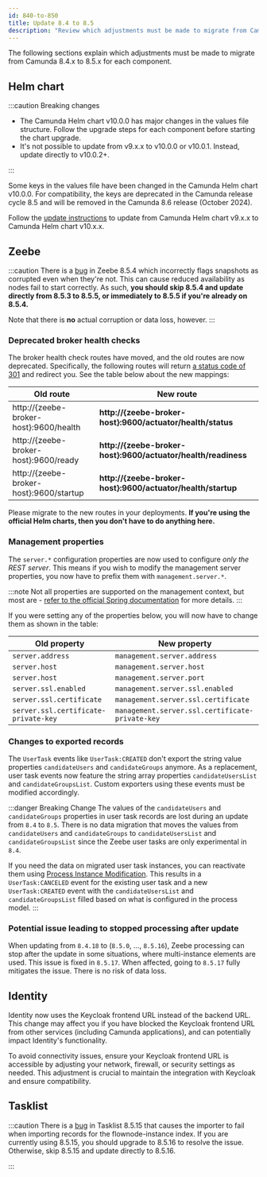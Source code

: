 ```yaml
---
id: 840-to-850
title: Update 8.4 to 8.5
description: "Review which adjustments must be made to migrate from Camunda 8.4.x to Camunda 8.5.0."
---
```


The following sections explain which adjustments must be made to migrate from Camunda 8.4.x to 8.5.x for each component.

## Helm chart

:::caution Breaking changes

- The Camunda Helm chart v10.0.0 has major changes in the values file structure. Follow the upgrade steps for each component before starting the chart upgrade.
- It's not possible to update from v9.x.x to v10.0.0 or v10.0.1. Instead, update directly to v10.0.2+.

:::

Some keys in the values file have been changed in the Camunda Helm chart v10.0.0. For compatibility, the keys are deprecated in the Camunda release cycle 8.5 and will be removed in the Camunda 8.6 release (October 2024).

Follow the [update instructions](/self-managed/setup/upgrade.md#helm-chart-1002+) to update from Camunda Helm chart v9.x.x to Camunda Helm chart v10.x.x.

## Zeebe

:::caution
There is a [bug](https://github.com/camunda/camunda/issues/19984) in Zeebe 8.5.4 which incorrectly flags snapshots as corrupted even when they're not. This can cause reduced availability as nodes fail to start correctly. As such, **you should skip 8.5.4 and update directly from 8.5.3 to 8.5.5, or immediately to 8.5.5 if you're already on 8.5.4.**

Note that there is **no** actual corruption or data loss, however.
:::

### Deprecated broker health checks

The broker health check routes have moved, and the old routes are now deprecated. Specifically, the following routes will return [a status code of 301](https://developer.mozilla.org/en-US/docs/Web/HTTP/Status/301) and redirect you. See the table below about the new mappings:

| Old route                                | **New route**                                                  |
| ---------------------------------------- | -------------------------------------------------------------- |
| http://\{zeebe-broker-host}:9600/health  | **http://\{zeebe-broker-host}:9600/actuator/health/status**    |
| http://\{zeebe-broker-host}:9600/ready   | **http://\{zeebe-broker-host}:9600/actuator/health/readiness** |
| http://\{zeebe-broker-host}:9600/startup | **http://\{zeebe-broker-host}:9600/actuator/health/startup**   |

Please migrate to the new routes in your deployments. **If you're using the official Helm charts, then you don't have to do anything here.**

### Management properties

The `server.*` configuration properties are now used to configure _only the REST server_. This means if you wish to modify the management server properties, you now have to prefix them with `management.server.*`.

:::note
Not all properties are supported on the management context, but most are - [refer to the official Spring documentation](https://docs.spring.io/spring-boot/docs/current/reference/html/actuator.html#actuator.monitoring) for more details.
:::

If you were setting any of the properties below, you will now have to change them as shown in the table:

| Old property                         | **New property**                                |
| ------------------------------------ | ----------------------------------------------- |
| `server.address`                     | `management.server.address`                     |
| `server.host`                        | `management.server.host`                        |
| `server.host`                        | `management.server.port`                        |
| `server.ssl.enabled`                 | `management.server.ssl.enabled`                 |
| `server.ssl.certificate`             | `management.server.ssl.certificate`             |
| `server.ssl.certificate-private-key` | `management.server.ssl.certificate-private-key` |

### Changes to exported records

The `UserTask` events like `UserTask:CREATED` don't export the string value properties `candidateUsers` and `candidateGroups` anymore.
As a replacement, user task events now feature the string array properties `candidateUsersList` and `candidateGroupsList`.
Custom exporters using these events must be modified accordingly.

:::danger Breaking Change
The values of the `candidateUsers` and `candidateGroups` properties in user task records are lost during an update from `8.4` to `8.5`.
There is no data migration that moves the values from `candidateUsers` and `candidateGroups` to `candidateUsersList` and `candidateGroupsList`
since the Zeebe user tasks are only experimental in `8.4`.

If you need the data on migrated user task instances, you can reactivate them using [Process Instance Modification](/components/concepts/process-instance-modification.md).
This results in a `UserTask:CANCELED` event for the existing user task and a new `UserTask:CREATED` event with the `candidateUsersList` and `candidateGroupsList` filled based on what is configured in the process model.
:::

### Potential issue leading to stopped processing after update

When updating from `8.4.18` to (`8.5.0`, …, `8.5.16`), Zeebe processing can stop after the update in some situations, where multi-instance elements are used. This issue is fixed in `8.5.17`. When affected, going to `8.5.17` fully mitigates the issue. There is no risk of data loss.

## Identity

Identity now uses the Keycloak frontend URL instead of the backend URL. This change may affect you if you have blocked the Keycloak frontend URL from other services (including Camunda applications), and can potentially impact Identity's functionality.

To avoid connectivity issues, ensure your Keycloak frontend URL is accessible by adjusting your network, firewall, or security settings as needed. This adjustment is crucial to maintain the integration with Keycloak and ensure compatibility.

## Tasklist

:::caution
There is a [bug](https://github.com/camunda/camunda/issues/32208) in Tasklist 8.5.15 that causes the importer to fail when importing records for the flownode-instance index. If you are currently using 8.5.15, you should upgrade to 8.5.16 to resolve the issue. Otherwise, skip 8.5.15 and update directly to 8.5.16.

:::

